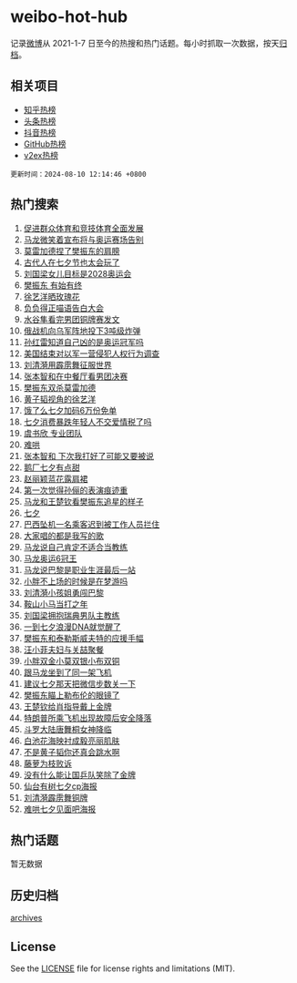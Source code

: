 # weibo-hot-hub

记录[微博](https://www.weibo.com)从 2021-1-7 日至今的热搜和热门话题。每小时抓取一次数据，按天[归档](archives)。

## 相关项目

- [知乎热榜](https://github.com/lonnyzhang423/zhihu-hot-hub)
- [头条热榜](https://github.com/lonnyzhang423/toutiao-hot-hub)
- [抖音热榜](https://github.com/lonnyzhang423/douyin-hot-hub)
- [GitHub热榜](https://github.com/lonnyzhang423/github-hot-hub)
- [v2ex热榜](https://github.com/lonnyzhang423/v2ex-hot-hub)


`更新时间：2024-08-10 12:14:46 +0800`

## 热门搜索

1. [促进群众体育和竞技体育全面发展](https://m.weibo.cn/search?containerid=100103type%3D1%26t%3D10%26q%3D%23%E4%BF%83%E8%BF%9B%E7%BE%A4%E4%BC%97%E4%BD%93%E8%82%B2%E5%92%8C%E7%AB%9E%E6%8A%80%E4%BD%93%E8%82%B2%E5%85%A8%E9%9D%A2%E5%8F%91%E5%B1%95%23&stream_entry_id=51&isnewpage=1&extparam=seat%3D1%26stream_entry_id%3D51%26c_type%3D51%26dgr%3D0%26cate%3D10103%26q%3D%2523%25E4%25BF%2583%25E8%25BF%259B%25E7%25BE%25A4%25E4%25BC%2597%25E4%25BD%2593%25E8%2582%25B2%25E5%2592%258C%25E7%25AB%259E%25E6%258A%2580%25E4%25BD%2593%25E8%2582%25B2%25E5%2585%25A8%25E9%259D%25A2%25E5%258F%2591%25E5%25B1%2595%2523%26pos%3D0%26filter_type%3Drealtimehot%26display_time%3D1723263285%26pre_seqid%3D1723263285540022975153)
1. [马龙微笑着宣布将与奥运赛场告别](https://m.weibo.cn/search?containerid=100103type%3D1%26t%3D10%26q%3D%23%E9%A9%AC%E9%BE%99%E5%BE%AE%E7%AC%91%E7%9D%80%E5%AE%A3%E5%B8%83%E5%B0%86%E4%B8%8E%E5%A5%A5%E8%BF%90%E8%B5%9B%E5%9C%BA%E5%91%8A%E5%88%AB%23&stream_entry_id=31&isnewpage=1&extparam=seat%3D1%26stream_entry_id%3D31%26q%3D%2523%25E9%25A9%25AC%25E9%25BE%2599%25E5%25BE%25AE%25E7%25AC%2591%25E7%259D%2580%25E5%25AE%25A3%25E5%25B8%2583%25E5%25B0%2586%25E4%25B8%258E%25E5%25A5%25A5%25E8%25BF%2590%25E8%25B5%259B%25E5%259C%25BA%25E5%2591%258A%25E5%2588%25AB%2523%26dgr%3D0%26pos%3D0%26filter_type%3Drealtimehot%26band_rank%3D1%26c_type%3D31%26lcate%3D5001%26cate%3D5001%26realpos%3D1%26flag%3D4%26display_time%3D1723263285%26pre_seqid%3D1723263285540022975153)
1. [莫雷加德捏了樊振东的肩膀](https://m.weibo.cn/search?containerid=100103type%3D1%26t%3D10%26q%3D%23%E8%8E%AB%E9%9B%B7%E5%8A%A0%E5%BE%B7%E6%8D%8F%E4%BA%86%E6%A8%8A%E6%8C%AF%E4%B8%9C%E7%9A%84%E8%82%A9%E8%86%80%23&stream_entry_id=31&isnewpage=1&extparam=seat%3D1%26stream_entry_id%3D31%26q%3D%2523%25E8%258E%25AB%25E9%259B%25B7%25E5%258A%25A0%25E5%25BE%25B7%25E6%258D%258F%25E4%25BA%2586%25E6%25A8%258A%25E6%258C%25AF%25E4%25B8%259C%25E7%259A%2584%25E8%2582%25A9%25E8%2586%2580%2523%26dgr%3D0%26pos%3D1%26filter_type%3Drealtimehot%26band_rank%3D2%26c_type%3D31%26lcate%3D5001%26cate%3D5001%26realpos%3D2%26flag%3D1%26display_time%3D1723263285%26pre_seqid%3D1723263285540022975153)
1. [古代人在七夕节也太会玩了](https://m.weibo.cn/search?containerid=100103type%3D1%26t%3D10%26q%3D%23%E5%8F%A4%E4%BB%A3%E4%BA%BA%E5%9C%A8%E4%B8%83%E5%A4%95%E8%8A%82%E4%B9%9F%E5%A4%AA%E4%BC%9A%E7%8E%A9%E4%BA%86%23&stream_entry_id=31&isnewpage=1&extparam=seat%3D1%26stream_entry_id%3D31%26q%3D%2523%25E5%258F%25A4%25E4%25BB%25A3%25E4%25BA%25BA%25E5%259C%25A8%25E4%25B8%2583%25E5%25A4%2595%25E8%258A%2582%25E4%25B9%259F%25E5%25A4%25AA%25E4%25BC%259A%25E7%258E%25A9%25E4%25BA%2586%2523%26dgr%3D0%26pos%3D2%26filter_type%3Drealtimehot%26band_rank%3D3%26c_type%3D31%26lcate%3D5001%26cate%3D5001%26realpos%3D3%26flag%3D1%26display_time%3D1723263285%26pre_seqid%3D1723263285540022975153)
1. [刘国梁女儿目标是2028奥运会](https://m.weibo.cn/search?containerid=100103type%3D1%26t%3D10%26q%3D%23%E5%88%98%E5%9B%BD%E6%A2%81%E5%A5%B3%E5%84%BF%E7%9B%AE%E6%A0%87%E6%98%AF2028%E5%A5%A5%E8%BF%90%E4%BC%9A%23&stream_entry_id=31&isnewpage=1&extparam=seat%3D1%26stream_entry_id%3D31%26q%3D%2523%25E5%2588%2598%25E5%259B%25BD%25E6%25A2%2581%25E5%25A5%25B3%25E5%2584%25BF%25E7%259B%25AE%25E6%25A0%2587%25E6%2598%25AF2028%25E5%25A5%25A5%25E8%25BF%2590%25E4%25BC%259A%2523%26dgr%3D0%26pos%3D3%26filter_type%3Drealtimehot%26band_rank%3D4%26c_type%3D31%26lcate%3D5001%26cate%3D5001%26realpos%3D4%26flag%3D1%26display_time%3D1723263285%26pre_seqid%3D1723263285540022975153)
1. [樊振东 有始有终](https://m.weibo.cn/search?containerid=100103type%3D1%26t%3D10%26q%3D%E6%A8%8A%E6%8C%AF%E4%B8%9C+%E6%9C%89%E5%A7%8B%E6%9C%89%E7%BB%88&stream_entry_id=31&isnewpage=1&extparam=seat%3D1%26stream_entry_id%3D31%26q%3D%25E6%25A8%258A%25E6%258C%25AF%25E4%25B8%259C%2520%25E6%259C%2589%25E5%25A7%258B%25E6%259C%2589%25E7%25BB%2588%26dgr%3D0%26pos%3D4%26filter_type%3Drealtimehot%26band_rank%3D5%26c_type%3D31%26lcate%3D5001%26cate%3D5001%26realpos%3D5%26flag%3D16%26display_time%3D1723263285%26pre_seqid%3D1723263285540022975153)
1. [徐艺洋晒玫瑰花](https://m.weibo.cn/search?containerid=100103type%3D1%26t%3D10%26q%3D%23%E5%BE%90%E8%89%BA%E6%B4%8B%E6%99%92%E7%8E%AB%E7%91%B0%E8%8A%B1%23&stream_entry_id=31&isnewpage=1&extparam=seat%3D1%26stream_entry_id%3D31%26q%3D%2523%25E5%25BE%2590%25E8%2589%25BA%25E6%25B4%258B%25E6%2599%2592%25E7%258E%25AB%25E7%2591%25B0%25E8%258A%25B1%2523%26dgr%3D0%26pos%3D5%26filter_type%3Drealtimehot%26band_rank%3D6%26c_type%3D31%26lcate%3D5001%26cate%3D5001%26realpos%3D6%26flag%3D2%26display_time%3D1723263285%26pre_seqid%3D1723263285540022975153)
1. [负负得正喵语告白大会](https://m.weibo.cn/search?containerid=100103type%3D1%26t%3D10%26q%3D%23%E8%B4%9F%E8%B4%9F%E5%BE%97%E6%AD%A3%E5%96%B5%E8%AF%AD%E5%91%8A%E7%99%BD%E5%A4%A7%E4%BC%9A%23&stream_entry_id=31&isnewpage=1&extparam=seat%3D1%26stream_entry_id%3D31%26q%3D%2523%25E8%25B4%259F%25E8%25B4%259F%25E5%25BE%2597%25E6%25AD%25A3%25E5%2596%25B5%25E8%25AF%25AD%25E5%2591%258A%25E7%2599%25BD%25E5%25A4%25A7%25E4%25BC%259A%2523%26is_ad_pos%3D1%26adid%3D249852%26pos%3D6%26filter_type%3Drealtimehot%26c_type%3D31%26lcate%3D5001%26band_rank%3D7%26cate%3D5001%26dgr%3D0%26display_time%3D1723263285%26pre_seqid%3D1723263285540022975153)
1. [水谷隼看完男团铜牌赛发文](https://m.weibo.cn/search?containerid=100103type%3D1%26t%3D10%26q%3D%23%E6%B0%B4%E8%B0%B7%E9%9A%BC%E7%9C%8B%E5%AE%8C%E7%94%B7%E5%9B%A2%E9%93%9C%E7%89%8C%E8%B5%9B%E5%8F%91%E6%96%87%23&stream_entry_id=31&isnewpage=1&extparam=seat%3D1%26stream_entry_id%3D31%26q%3D%2523%25E6%25B0%25B4%25E8%25B0%25B7%25E9%259A%25BC%25E7%259C%258B%25E5%25AE%258C%25E7%2594%25B7%25E5%259B%25A2%25E9%2593%259C%25E7%2589%258C%25E8%25B5%259B%25E5%258F%2591%25E6%2596%2587%2523%26dgr%3D0%26pos%3D7%26filter_type%3Drealtimehot%26band_rank%3D7%26c_type%3D31%26lcate%3D5001%26cate%3D5001%26realpos%3D7%26flag%3D2%26display_time%3D1723263285%26pre_seqid%3D1723263285540022975153)
1. [俄战机向乌军阵地投下3吨级炸弹](https://m.weibo.cn/search?containerid=100103type%3D1%26t%3D10%26q%3D%23%E4%BF%84%E6%88%98%E6%9C%BA%E5%90%91%E4%B9%8C%E5%86%9B%E9%98%B5%E5%9C%B0%E6%8A%95%E4%B8%8B3%E5%90%A8%E7%BA%A7%E7%82%B8%E5%BC%B9%23&stream_entry_id=31&isnewpage=1&extparam=seat%3D1%26stream_entry_id%3D31%26q%3D%2523%25E4%25BF%2584%25E6%2588%2598%25E6%259C%25BA%25E5%2590%2591%25E4%25B9%258C%25E5%2586%259B%25E9%2598%25B5%25E5%259C%25B0%25E6%258A%2595%25E4%25B8%258B3%25E5%2590%25A8%25E7%25BA%25A7%25E7%2582%25B8%25E5%25BC%25B9%2523%26dgr%3D0%26pos%3D8%26filter_type%3Drealtimehot%26band_rank%3D8%26c_type%3D31%26lcate%3D5001%26cate%3D5001%26realpos%3D8%26flag%3D1%26display_time%3D1723263285%26pre_seqid%3D1723263285540022975153)
1. [孙红雷知道自己凶的是奥运冠军吗](https://m.weibo.cn/search?containerid=100103type%3D1%26t%3D10%26q%3D%E5%AD%99%E7%BA%A2%E9%9B%B7%E7%9F%A5%E9%81%93%E8%87%AA%E5%B7%B1%E5%87%B6%E7%9A%84%E6%98%AF%E5%A5%A5%E8%BF%90%E5%86%A0%E5%86%9B%E5%90%97&stream_entry_id=31&isnewpage=1&extparam=seat%3D1%26stream_entry_id%3D31%26q%3D%25E5%25AD%2599%25E7%25BA%25A2%25E9%259B%25B7%25E7%259F%25A5%25E9%2581%2593%25E8%2587%25AA%25E5%25B7%25B1%25E5%2587%25B6%25E7%259A%2584%25E6%2598%25AF%25E5%25A5%25A5%25E8%25BF%2590%25E5%2586%25A0%25E5%2586%259B%25E5%2590%2597%26dgr%3D0%26pos%3D9%26filter_type%3Drealtimehot%26band_rank%3D9%26c_type%3D31%26lcate%3D5001%26cate%3D5001%26realpos%3D9%26flag%3D2%26display_time%3D1723263285%26pre_seqid%3D1723263285540022975153)
1. [美国结束对以军一营侵犯人权行为调查](https://m.weibo.cn/search?containerid=100103type%3D1%26t%3D10%26q%3D%23%E7%BE%8E%E5%9B%BD%E7%BB%93%E6%9D%9F%E5%AF%B9%E4%BB%A5%E5%86%9B%E4%B8%80%E8%90%A5%E4%BE%B5%E7%8A%AF%E4%BA%BA%E6%9D%83%E8%A1%8C%E4%B8%BA%E8%B0%83%E6%9F%A5%23&stream_entry_id=31&isnewpage=1&extparam=seat%3D1%26stream_entry_id%3D31%26q%3D%2523%25E7%25BE%258E%25E5%259B%25BD%25E7%25BB%2593%25E6%259D%259F%25E5%25AF%25B9%25E4%25BB%25A5%25E5%2586%259B%25E4%25B8%2580%25E8%2590%25A5%25E4%25BE%25B5%25E7%258A%25AF%25E4%25BA%25BA%25E6%259D%2583%25E8%25A1%258C%25E4%25B8%25BA%25E8%25B0%2583%25E6%259F%25A5%2523%26dgr%3D0%26pos%3D10%26filter_type%3Drealtimehot%26band_rank%3D10%26c_type%3D31%26lcate%3D5001%26cate%3D5001%26realpos%3D10%26flag%3D1%26display_time%3D1723263285%26pre_seqid%3D1723263285540022975153)
1. [刘清漪用霹雳舞征服世界](https://m.weibo.cn/search?containerid=100103type%3D1%26t%3D10%26q%3D%23%E5%88%98%E6%B8%85%E6%BC%AA%E7%94%A8%E9%9C%B9%E9%9B%B3%E8%88%9E%E5%BE%81%E6%9C%8D%E4%B8%96%E7%95%8C%23&stream_entry_id=31&isnewpage=1&extparam=seat%3D1%26stream_entry_id%3D31%26q%3D%2523%25E5%2588%2598%25E6%25B8%2585%25E6%25BC%25AA%25E7%2594%25A8%25E9%259C%25B9%25E9%259B%25B3%25E8%2588%259E%25E5%25BE%2581%25E6%259C%258D%25E4%25B8%2596%25E7%2595%258C%2523%26dgr%3D0%26adid%3D250020%26pos%3D11%26filter_type%3Drealtimehot%26band_rank%3D11%26c_type%3D31%26lcate%3D5001%26cate%3D5001%26realpos%3D11%26flag%3D0%26display_time%3D1723263285%26pre_seqid%3D1723263285540022975153)
1. [张本智和在中餐厅看男团决赛](https://m.weibo.cn/search?containerid=100103type%3D1%26t%3D10%26q%3D%23%E5%BC%A0%E6%9C%AC%E6%99%BA%E5%92%8C%E5%9C%A8%E4%B8%AD%E9%A4%90%E5%8E%85%E7%9C%8B%E7%94%B7%E5%9B%A2%E5%86%B3%E8%B5%9B%23&stream_entry_id=31&isnewpage=1&extparam=seat%3D1%26stream_entry_id%3D31%26q%3D%2523%25E5%25BC%25A0%25E6%259C%25AC%25E6%2599%25BA%25E5%2592%258C%25E5%259C%25A8%25E4%25B8%25AD%25E9%25A4%2590%25E5%258E%2585%25E7%259C%258B%25E7%2594%25B7%25E5%259B%25A2%25E5%2586%25B3%25E8%25B5%259B%2523%26dgr%3D0%26pos%3D12%26filter_type%3Drealtimehot%26band_rank%3D12%26c_type%3D31%26lcate%3D5001%26cate%3D5001%26realpos%3D12%26flag%3D2%26display_time%3D1723263285%26pre_seqid%3D1723263285540022975153)
1. [樊振东双杀莫雷加德](https://m.weibo.cn/search?containerid=100103type%3D1%26t%3D10%26q%3D%23%E6%A8%8A%E6%8C%AF%E4%B8%9C%E5%8F%8C%E6%9D%80%E8%8E%AB%E9%9B%B7%E5%8A%A0%E5%BE%B7%23&stream_entry_id=31&isnewpage=1&extparam=seat%3D1%26stream_entry_id%3D31%26q%3D%2523%25E6%25A8%258A%25E6%258C%25AF%25E4%25B8%259C%25E5%258F%258C%25E6%259D%2580%25E8%258E%25AB%25E9%259B%25B7%25E5%258A%25A0%25E5%25BE%25B7%2523%26dgr%3D0%26pos%3D13%26filter_type%3Drealtimehot%26band_rank%3D13%26c_type%3D31%26lcate%3D5001%26cate%3D5001%26realpos%3D13%26flag%3D0%26display_time%3D1723263285%26pre_seqid%3D1723263285540022975153)
1. [黄子韬视角的徐艺洋](https://m.weibo.cn/search?containerid=100103type%3D1%26t%3D10%26q%3D%23%E9%BB%84%E5%AD%90%E9%9F%AC%E8%A7%86%E8%A7%92%E7%9A%84%E5%BE%90%E8%89%BA%E6%B4%8B%23&stream_entry_id=31&isnewpage=1&extparam=seat%3D1%26stream_entry_id%3D31%26q%3D%2523%25E9%25BB%2584%25E5%25AD%2590%25E9%259F%25AC%25E8%25A7%2586%25E8%25A7%2592%25E7%259A%2584%25E5%25BE%2590%25E8%2589%25BA%25E6%25B4%258B%2523%26dgr%3D0%26pos%3D14%26filter_type%3Drealtimehot%26band_rank%3D14%26c_type%3D31%26lcate%3D5001%26cate%3D5001%26realpos%3D14%26flag%3D1%26display_time%3D1723263285%26pre_seqid%3D1723263285540022975153)
1. [饿了么七夕加码6万份免单](https://m.weibo.cn/search?containerid=100103type%3D1%26t%3D10%26q%3D%23%E9%A5%BF%E4%BA%86%E4%B9%88%E4%B8%83%E5%A4%95%E5%8A%A0%E7%A0%816%E4%B8%87%E4%BB%BD%E5%85%8D%E5%8D%95%23&stream_entry_id=31&isnewpage=1&extparam=seat%3D1%26stream_entry_id%3D31%26q%3D%2523%25E9%25A5%25BF%25E4%25BA%2586%25E4%25B9%2588%25E4%25B8%2583%25E5%25A4%2595%25E5%258A%25A0%25E7%25A0%25816%25E4%25B8%2587%25E4%25BB%25BD%25E5%2585%258D%25E5%258D%2595%2523%26dgr%3D0%26adid%3D250023%26pos%3D15%26filter_type%3Drealtimehot%26band_rank%3D15%26c_type%3D31%26lcate%3D5001%26cate%3D5001%26realpos%3D15%26flag%3D0%26display_time%3D1723263285%26pre_seqid%3D1723263285540022975153)
1. [七夕消费暴跌年轻人不交爱情税了吗](https://m.weibo.cn/search?containerid=100103type%3D1%26t%3D10%26q%3D%23%E4%B8%83%E5%A4%95%E6%B6%88%E8%B4%B9%E6%9A%B4%E8%B7%8C%E5%B9%B4%E8%BD%BB%E4%BA%BA%E4%B8%8D%E4%BA%A4%E7%88%B1%E6%83%85%E7%A8%8E%E4%BA%86%E5%90%97%23&stream_entry_id=31&isnewpage=1&extparam=seat%3D1%26stream_entry_id%3D31%26q%3D%2523%25E4%25B8%2583%25E5%25A4%2595%25E6%25B6%2588%25E8%25B4%25B9%25E6%259A%25B4%25E8%25B7%258C%25E5%25B9%25B4%25E8%25BD%25BB%25E4%25BA%25BA%25E4%25B8%258D%25E4%25BA%25A4%25E7%2588%25B1%25E6%2583%2585%25E7%25A8%258E%25E4%25BA%2586%25E5%2590%2597%2523%26dgr%3D0%26pos%3D16%26filter_type%3Drealtimehot%26band_rank%3D16%26c_type%3D31%26lcate%3D5001%26cate%3D5001%26realpos%3D16%26flag%3D1%26display_time%3D1723263285%26pre_seqid%3D1723263285540022975153)
1. [虞书欣 专业团队](https://m.weibo.cn/search?containerid=100103type%3D1%26t%3D10%26q%3D%E8%99%9E%E4%B9%A6%E6%AC%A3+%E4%B8%93%E4%B8%9A%E5%9B%A2%E9%98%9F&stream_entry_id=31&isnewpage=1&extparam=seat%3D1%26stream_entry_id%3D31%26q%3D%25E8%2599%259E%25E4%25B9%25A6%25E6%25AC%25A3%2520%25E4%25B8%2593%25E4%25B8%259A%25E5%259B%25A2%25E9%2598%259F%26dgr%3D0%26pos%3D17%26filter_type%3Drealtimehot%26band_rank%3D17%26c_type%3D31%26lcate%3D5001%26cate%3D5001%26realpos%3D17%26flag%3D1%26display_time%3D1723263285%26pre_seqid%3D1723263285540022975153)
1. [难哄](https://m.weibo.cn/search?containerid=100103type%3D1%26t%3D10%26q%3D%E9%9A%BE%E5%93%84&stream_entry_id=31&isnewpage=1&extparam=seat%3D1%26stream_entry_id%3D31%26q%3D%25E9%259A%25BE%25E5%2593%2584%26dgr%3D0%26pos%3D18%26filter_type%3Drealtimehot%26band_rank%3D18%26c_type%3D31%26lcate%3D5001%26cate%3D5001%26realpos%3D18%26flag%3D1%26display_time%3D1723263285%26pre_seqid%3D1723263285540022975153)
1. [张本智和 下次我打好了可能又要被说](https://m.weibo.cn/search?containerid=100103type%3D1%26t%3D10%26q%3D%E5%BC%A0%E6%9C%AC%E6%99%BA%E5%92%8C+%E4%B8%8B%E6%AC%A1%E6%88%91%E6%89%93%E5%A5%BD%E4%BA%86%E5%8F%AF%E8%83%BD%E5%8F%88%E8%A6%81%E8%A2%AB%E8%AF%B4&stream_entry_id=31&isnewpage=1&extparam=seat%3D1%26stream_entry_id%3D31%26q%3D%25E5%25BC%25A0%25E6%259C%25AC%25E6%2599%25BA%25E5%2592%258C%2520%25E4%25B8%258B%25E6%25AC%25A1%25E6%2588%2591%25E6%2589%2593%25E5%25A5%25BD%25E4%25BA%2586%25E5%258F%25AF%25E8%2583%25BD%25E5%258F%2588%25E8%25A6%2581%25E8%25A2%25AB%25E8%25AF%25B4%26dgr%3D0%26pos%3D19%26filter_type%3Drealtimehot%26band_rank%3D19%26c_type%3D31%26lcate%3D5001%26cate%3D5001%26realpos%3D19%26flag%3D0%26display_time%3D1723263285%26pre_seqid%3D1723263285540022975153)
1. [鹅厂七夕有点甜](https://m.weibo.cn/search?containerid=100103type%3D1%26t%3D10%26q%3D%23%E9%B9%85%E5%8E%82%E4%B8%83%E5%A4%95%E6%9C%89%E7%82%B9%E7%94%9C%23&stream_entry_id=31&isnewpage=1&extparam=seat%3D1%26stream_entry_id%3D31%26q%3D%2523%25E9%25B9%2585%25E5%258E%2582%25E4%25B8%2583%25E5%25A4%2595%25E6%259C%2589%25E7%2582%25B9%25E7%2594%259C%2523%26dgr%3D0%26pos%3D20%26filter_type%3Drealtimehot%26band_rank%3D20%26c_type%3D31%26lcate%3D5001%26cate%3D5001%26realpos%3D20%26flag%3D1%26display_time%3D1723263285%26pre_seqid%3D1723263285540022975153)
1. [赵丽颖蓝花露肩裙](https://m.weibo.cn/search?containerid=100103type%3D1%26t%3D10%26q%3D%23%E8%B5%B5%E4%B8%BD%E9%A2%96%E8%93%9D%E8%8A%B1%E9%9C%B2%E8%82%A9%E8%A3%99%23&stream_entry_id=31&isnewpage=1&extparam=seat%3D1%26stream_entry_id%3D31%26q%3D%2523%25E8%25B5%25B5%25E4%25B8%25BD%25E9%25A2%2596%25E8%2593%259D%25E8%258A%25B1%25E9%259C%25B2%25E8%2582%25A9%25E8%25A3%2599%2523%26dgr%3D0%26pos%3D21%26filter_type%3Drealtimehot%26band_rank%3D21%26c_type%3D31%26lcate%3D5001%26cate%3D5001%26realpos%3D21%26flag%3D1%26display_time%3D1723263285%26pre_seqid%3D1723263285540022975153)
1. [第一次觉得孙俪的表演痕迹重](https://m.weibo.cn/search?containerid=100103type%3D1%26t%3D10%26q%3D%E7%AC%AC%E4%B8%80%E6%AC%A1%E8%A7%89%E5%BE%97%E5%AD%99%E4%BF%AA%E7%9A%84%E8%A1%A8%E6%BC%94%E7%97%95%E8%BF%B9%E9%87%8D&stream_entry_id=31&isnewpage=1&extparam=seat%3D1%26stream_entry_id%3D31%26q%3D%25E7%25AC%25AC%25E4%25B8%2580%25E6%25AC%25A1%25E8%25A7%2589%25E5%25BE%2597%25E5%25AD%2599%25E4%25BF%25AA%25E7%259A%2584%25E8%25A1%25A8%25E6%25BC%2594%25E7%2597%2595%25E8%25BF%25B9%25E9%2587%258D%26dgr%3D0%26pos%3D22%26filter_type%3Drealtimehot%26band_rank%3D22%26c_type%3D31%26lcate%3D5001%26cate%3D5001%26realpos%3D22%26flag%3D0%26display_time%3D1723263285%26pre_seqid%3D1723263285540022975153)
1. [马龙和王楚钦看樊振东追星的样子](https://m.weibo.cn/search?containerid=100103type%3D1%26t%3D10%26q%3D%23%E9%A9%AC%E9%BE%99%E5%92%8C%E7%8E%8B%E6%A5%9A%E9%92%A6%E7%9C%8B%E6%A8%8A%E6%8C%AF%E4%B8%9C%E8%BF%BD%E6%98%9F%E7%9A%84%E6%A0%B7%E5%AD%90%23&stream_entry_id=31&isnewpage=1&extparam=seat%3D1%26stream_entry_id%3D31%26q%3D%2523%25E9%25A9%25AC%25E9%25BE%2599%25E5%2592%258C%25E7%258E%258B%25E6%25A5%259A%25E9%2592%25A6%25E7%259C%258B%25E6%25A8%258A%25E6%258C%25AF%25E4%25B8%259C%25E8%25BF%25BD%25E6%2598%259F%25E7%259A%2584%25E6%25A0%25B7%25E5%25AD%2590%2523%26dgr%3D0%26pos%3D23%26filter_type%3Drealtimehot%26band_rank%3D23%26c_type%3D31%26lcate%3D5001%26cate%3D5001%26realpos%3D23%26flag%3D0%26display_time%3D1723263285%26pre_seqid%3D1723263285540022975153)
1. [七夕](https://m.weibo.cn/search?containerid=100103type%3D1%26t%3D10%26q%3D%23%E4%B8%83%E5%A4%95%23&stream_entry_id=31&isnewpage=1&extparam=seat%3D1%26stream_entry_id%3D31%26q%3D%2523%25E4%25B8%2583%25E5%25A4%2595%2523%26dgr%3D0%26pos%3D24%26filter_type%3Drealtimehot%26band_rank%3D24%26c_type%3D31%26lcate%3D5001%26cate%3D5001%26realpos%3D24%26flag%3D0%26display_time%3D1723263285%26pre_seqid%3D1723263285540022975153)
1. [巴西坠机一名乘客迟到被工作人员拦住](https://m.weibo.cn/search?containerid=100103type%3D1%26t%3D10%26q%3D%23%E5%B7%B4%E8%A5%BF%E5%9D%A0%E6%9C%BA%E4%B8%80%E5%90%8D%E4%B9%98%E5%AE%A2%E8%BF%9F%E5%88%B0%E8%A2%AB%E5%B7%A5%E4%BD%9C%E4%BA%BA%E5%91%98%E6%8B%A6%E4%BD%8F%23&stream_entry_id=31&isnewpage=1&extparam=seat%3D1%26stream_entry_id%3D31%26q%3D%2523%25E5%25B7%25B4%25E8%25A5%25BF%25E5%259D%25A0%25E6%259C%25BA%25E4%25B8%2580%25E5%2590%258D%25E4%25B9%2598%25E5%25AE%25A2%25E8%25BF%259F%25E5%2588%25B0%25E8%25A2%25AB%25E5%25B7%25A5%25E4%25BD%259C%25E4%25BA%25BA%25E5%2591%2598%25E6%258B%25A6%25E4%25BD%258F%2523%26dgr%3D0%26pos%3D25%26filter_type%3Drealtimehot%26band_rank%3D25%26c_type%3D31%26lcate%3D5001%26cate%3D5001%26realpos%3D25%26flag%3D1%26display_time%3D1723263285%26pre_seqid%3D1723263285540022975153)
1. [大家唱的都是我写的歌](https://m.weibo.cn/search?containerid=100103type%3D1%26t%3D10%26q%3D%E5%A4%A7%E5%AE%B6%E5%94%B1%E7%9A%84%E9%83%BD%E6%98%AF%E6%88%91%E5%86%99%E7%9A%84%E6%AD%8C&stream_entry_id=31&isnewpage=1&extparam=seat%3D1%26stream_entry_id%3D31%26q%3D%25E5%25A4%25A7%25E5%25AE%25B6%25E5%2594%25B1%25E7%259A%2584%25E9%2583%25BD%25E6%2598%25AF%25E6%2588%2591%25E5%2586%2599%25E7%259A%2584%25E6%25AD%258C%26dgr%3D0%26pos%3D26%26filter_type%3Drealtimehot%26band_rank%3D26%26c_type%3D31%26lcate%3D5001%26cate%3D5001%26realpos%3D26%26flag%3D1%26display_time%3D1723263285%26pre_seqid%3D1723263285540022975153)
1. [马龙说自己肯定不适合当教练](https://m.weibo.cn/search?containerid=100103type%3D1%26t%3D10%26q%3D%23%E9%A9%AC%E9%BE%99%E8%AF%B4%E8%87%AA%E5%B7%B1%E8%82%AF%E5%AE%9A%E4%B8%8D%E9%80%82%E5%90%88%E5%BD%93%E6%95%99%E7%BB%83%23&stream_entry_id=31&isnewpage=1&extparam=seat%3D1%26stream_entry_id%3D31%26q%3D%2523%25E9%25A9%25AC%25E9%25BE%2599%25E8%25AF%25B4%25E8%2587%25AA%25E5%25B7%25B1%25E8%2582%25AF%25E5%25AE%259A%25E4%25B8%258D%25E9%2580%2582%25E5%2590%2588%25E5%25BD%2593%25E6%2595%2599%25E7%25BB%2583%2523%26dgr%3D0%26pos%3D27%26filter_type%3Drealtimehot%26band_rank%3D27%26c_type%3D31%26lcate%3D5001%26cate%3D5001%26realpos%3D27%26flag%3D0%26display_time%3D1723263285%26pre_seqid%3D1723263285540022975153)
1. [马龙奥运6冠王](https://m.weibo.cn/search?containerid=100103type%3D1%26t%3D10%26q%3D%23%E9%A9%AC%E9%BE%99%E5%A5%A5%E8%BF%906%E5%86%A0%E7%8E%8B%23&stream_entry_id=31&isnewpage=1&extparam=seat%3D1%26stream_entry_id%3D31%26q%3D%2523%25E9%25A9%25AC%25E9%25BE%2599%25E5%25A5%25A5%25E8%25BF%25906%25E5%2586%25A0%25E7%258E%258B%2523%26dgr%3D0%26pos%3D28%26filter_type%3Drealtimehot%26band_rank%3D28%26c_type%3D31%26lcate%3D5001%26cate%3D5001%26realpos%3D28%26flag%3D0%26display_time%3D1723263285%26pre_seqid%3D1723263285540022975153)
1. [马龙说巴黎是职业生涯最后一站](https://m.weibo.cn/search?containerid=100103type%3D1%26t%3D10%26q%3D%23%E9%A9%AC%E9%BE%99%E8%AF%B4%E5%B7%B4%E9%BB%8E%E6%98%AF%E8%81%8C%E4%B8%9A%E7%94%9F%E6%B6%AF%E6%9C%80%E5%90%8E%E4%B8%80%E7%AB%99%23&stream_entry_id=31&isnewpage=1&extparam=seat%3D1%26stream_entry_id%3D31%26q%3D%2523%25E9%25A9%25AC%25E9%25BE%2599%25E8%25AF%25B4%25E5%25B7%25B4%25E9%25BB%258E%25E6%2598%25AF%25E8%2581%258C%25E4%25B8%259A%25E7%2594%259F%25E6%25B6%25AF%25E6%259C%2580%25E5%2590%258E%25E4%25B8%2580%25E7%25AB%2599%2523%26dgr%3D0%26pos%3D29%26filter_type%3Drealtimehot%26band_rank%3D29%26c_type%3D31%26lcate%3D5001%26cate%3D5001%26realpos%3D29%26flag%3D0%26display_time%3D1723263285%26pre_seqid%3D1723263285540022975153)
1. [小胖不上场的时候是在梦游吗](https://m.weibo.cn/search?containerid=100103type%3D1%26t%3D10%26q%3D%E5%B0%8F%E8%83%96%E4%B8%8D%E4%B8%8A%E5%9C%BA%E7%9A%84%E6%97%B6%E5%80%99%E6%98%AF%E5%9C%A8%E6%A2%A6%E6%B8%B8%E5%90%97&stream_entry_id=31&isnewpage=1&extparam=seat%3D1%26stream_entry_id%3D31%26q%3D%25E5%25B0%258F%25E8%2583%2596%25E4%25B8%258D%25E4%25B8%258A%25E5%259C%25BA%25E7%259A%2584%25E6%2597%25B6%25E5%2580%2599%25E6%2598%25AF%25E5%259C%25A8%25E6%25A2%25A6%25E6%25B8%25B8%25E5%2590%2597%26dgr%3D0%26pos%3D30%26filter_type%3Drealtimehot%26band_rank%3D30%26c_type%3D31%26lcate%3D5001%26cate%3D5001%26realpos%3D30%26flag%3D0%26display_time%3D1723263285%26pre_seqid%3D1723263285540022975153)
1. [刘清漪小孩姐勇闯巴黎](https://m.weibo.cn/search?containerid=100103type%3D1%26t%3D10%26q%3D%23%E5%88%98%E6%B8%85%E6%BC%AA%E5%B0%8F%E5%AD%A9%E5%A7%90%E5%8B%87%E9%97%AF%E5%B7%B4%E9%BB%8E%23&stream_entry_id=31&isnewpage=1&extparam=seat%3D1%26stream_entry_id%3D31%26q%3D%2523%25E5%2588%2598%25E6%25B8%2585%25E6%25BC%25AA%25E5%25B0%258F%25E5%25AD%25A9%25E5%25A7%2590%25E5%258B%2587%25E9%2597%25AF%25E5%25B7%25B4%25E9%25BB%258E%2523%26dgr%3D0%26adid%3D250021%26pos%3D31%26filter_type%3Drealtimehot%26band_rank%3D31%26c_type%3D31%26lcate%3D5001%26cate%3D5001%26realpos%3D31%26flag%3D0%26display_time%3D1723263285%26pre_seqid%3D1723263285540022975153)
1. [鞍山小马当打之年](https://m.weibo.cn/search?containerid=100103type%3D1%26t%3D10%26q%3D%23%E9%9E%8D%E5%B1%B1%E5%B0%8F%E9%A9%AC%E5%BD%93%E6%89%93%E4%B9%8B%E5%B9%B4%23&stream_entry_id=31&isnewpage=1&extparam=seat%3D1%26stream_entry_id%3D31%26q%3D%2523%25E9%259E%258D%25E5%25B1%25B1%25E5%25B0%258F%25E9%25A9%25AC%25E5%25BD%2593%25E6%2589%2593%25E4%25B9%258B%25E5%25B9%25B4%2523%26dgr%3D0%26pos%3D32%26filter_type%3Drealtimehot%26band_rank%3D32%26c_type%3D31%26lcate%3D5001%26cate%3D5001%26realpos%3D32%26flag%3D0%26display_time%3D1723263285%26pre_seqid%3D1723263285540022975153)
1. [刘国梁拥抱瑞典男队主教练](https://m.weibo.cn/search?containerid=100103type%3D1%26t%3D10%26q%3D%23%E5%88%98%E5%9B%BD%E6%A2%81%E6%8B%A5%E6%8A%B1%E7%91%9E%E5%85%B8%E7%94%B7%E9%98%9F%E4%B8%BB%E6%95%99%E7%BB%83%23&stream_entry_id=31&isnewpage=1&extparam=seat%3D1%26stream_entry_id%3D31%26q%3D%2523%25E5%2588%2598%25E5%259B%25BD%25E6%25A2%2581%25E6%258B%25A5%25E6%258A%25B1%25E7%2591%259E%25E5%2585%25B8%25E7%2594%25B7%25E9%2598%259F%25E4%25B8%25BB%25E6%2595%2599%25E7%25BB%2583%2523%26dgr%3D0%26pos%3D33%26filter_type%3Drealtimehot%26band_rank%3D33%26c_type%3D31%26lcate%3D5001%26cate%3D5001%26realpos%3D33%26flag%3D1%26display_time%3D1723263285%26pre_seqid%3D1723263285540022975153)
1. [一到七夕浪漫DNA就觉醒了](https://m.weibo.cn/search?containerid=100103type%3D1%26t%3D10%26q%3D%23%E4%B8%80%E5%88%B0%E4%B8%83%E5%A4%95%E6%B5%AA%E6%BC%ABDNA%E5%B0%B1%E8%A7%89%E9%86%92%E4%BA%86%23&stream_entry_id=31&isnewpage=1&extparam=seat%3D1%26stream_entry_id%3D31%26q%3D%2523%25E4%25B8%2580%25E5%2588%25B0%25E4%25B8%2583%25E5%25A4%2595%25E6%25B5%25AA%25E6%25BC%25ABDNA%25E5%25B0%25B1%25E8%25A7%2589%25E9%2586%2592%25E4%25BA%2586%2523%26dgr%3D0%26pos%3D34%26filter_type%3Drealtimehot%26band_rank%3D34%26c_type%3D31%26lcate%3D5001%26cate%3D5001%26realpos%3D34%26flag%3D1%26display_time%3D1723263285%26pre_seqid%3D1723263285540022975153)
1. [樊振东和泰勒斯威夫特的应援手幅](https://m.weibo.cn/search?containerid=100103type%3D1%26t%3D10%26q%3D%23%E6%A8%8A%E6%8C%AF%E4%B8%9C%E5%92%8C%E6%B3%B0%E5%8B%92%E6%96%AF%E5%A8%81%E5%A4%AB%E7%89%B9%E7%9A%84%E5%BA%94%E6%8F%B4%E6%89%8B%E5%B9%85%23&stream_entry_id=31&isnewpage=1&extparam=seat%3D1%26stream_entry_id%3D31%26q%3D%2523%25E6%25A8%258A%25E6%258C%25AF%25E4%25B8%259C%25E5%2592%258C%25E6%25B3%25B0%25E5%258B%2592%25E6%2596%25AF%25E5%25A8%2581%25E5%25A4%25AB%25E7%2589%25B9%25E7%259A%2584%25E5%25BA%2594%25E6%258F%25B4%25E6%2589%258B%25E5%25B9%2585%2523%26dgr%3D0%26pos%3D35%26filter_type%3Drealtimehot%26band_rank%3D35%26c_type%3D31%26lcate%3D5001%26cate%3D5001%26realpos%3D35%26flag%3D1%26display_time%3D1723263285%26pre_seqid%3D1723263285540022975153)
1. [汪小菲夫妇与关喆聚餐](https://m.weibo.cn/search?containerid=100103type%3D1%26t%3D10%26q%3D%23%E6%B1%AA%E5%B0%8F%E8%8F%B2%E5%A4%AB%E5%A6%87%E4%B8%8E%E5%85%B3%E5%96%86%E8%81%9A%E9%A4%90%23&stream_entry_id=31&isnewpage=1&extparam=seat%3D1%26stream_entry_id%3D31%26q%3D%2523%25E6%25B1%25AA%25E5%25B0%258F%25E8%258F%25B2%25E5%25A4%25AB%25E5%25A6%2587%25E4%25B8%258E%25E5%2585%25B3%25E5%2596%2586%25E8%2581%259A%25E9%25A4%2590%2523%26dgr%3D0%26pos%3D36%26filter_type%3Drealtimehot%26band_rank%3D36%26c_type%3D31%26lcate%3D5001%26cate%3D5001%26realpos%3D36%26flag%3D1%26display_time%3D1723263285%26pre_seqid%3D1723263285540022975153)
1. [小胖双金小莫双银小布双铜](https://m.weibo.cn/search?containerid=100103type%3D1%26t%3D10%26q%3D%23%E5%B0%8F%E8%83%96%E5%8F%8C%E9%87%91%E5%B0%8F%E8%8E%AB%E5%8F%8C%E9%93%B6%E5%B0%8F%E5%B8%83%E5%8F%8C%E9%93%9C%23&stream_entry_id=31&isnewpage=1&extparam=seat%3D1%26stream_entry_id%3D31%26q%3D%2523%25E5%25B0%258F%25E8%2583%2596%25E5%258F%258C%25E9%2587%2591%25E5%25B0%258F%25E8%258E%25AB%25E5%258F%258C%25E9%2593%25B6%25E5%25B0%258F%25E5%25B8%2583%25E5%258F%258C%25E9%2593%259C%2523%26dgr%3D0%26pos%3D37%26filter_type%3Drealtimehot%26band_rank%3D37%26c_type%3D31%26lcate%3D5001%26cate%3D5001%26realpos%3D37%26flag%3D1%26display_time%3D1723263285%26pre_seqid%3D1723263285540022975153)
1. [跟马龙坐到了同一架飞机](https://m.weibo.cn/search?containerid=100103type%3D1%26t%3D10%26q%3D%23%E8%B7%9F%E9%A9%AC%E9%BE%99%E5%9D%90%E5%88%B0%E4%BA%86%E5%90%8C%E4%B8%80%E6%9E%B6%E9%A3%9E%E6%9C%BA%23&stream_entry_id=31&isnewpage=1&extparam=seat%3D1%26stream_entry_id%3D31%26q%3D%2523%25E8%25B7%259F%25E9%25A9%25AC%25E9%25BE%2599%25E5%259D%2590%25E5%2588%25B0%25E4%25BA%2586%25E5%2590%258C%25E4%25B8%2580%25E6%259E%25B6%25E9%25A3%259E%25E6%259C%25BA%2523%26dgr%3D0%26pos%3D38%26filter_type%3Drealtimehot%26band_rank%3D38%26c_type%3D31%26lcate%3D5001%26cate%3D5001%26realpos%3D38%26flag%3D0%26display_time%3D1723263285%26pre_seqid%3D1723263285540022975153)
1. [建议七夕那天把微信步数关一下](https://m.weibo.cn/search?containerid=100103type%3D1%26t%3D10%26q%3D%E5%BB%BA%E8%AE%AE%E4%B8%83%E5%A4%95%E9%82%A3%E5%A4%A9%E6%8A%8A%E5%BE%AE%E4%BF%A1%E6%AD%A5%E6%95%B0%E5%85%B3%E4%B8%80%E4%B8%8B&stream_entry_id=31&isnewpage=1&extparam=seat%3D1%26stream_entry_id%3D31%26q%3D%25E5%25BB%25BA%25E8%25AE%25AE%25E4%25B8%2583%25E5%25A4%2595%25E9%2582%25A3%25E5%25A4%25A9%25E6%258A%258A%25E5%25BE%25AE%25E4%25BF%25A1%25E6%25AD%25A5%25E6%2595%25B0%25E5%2585%25B3%25E4%25B8%2580%25E4%25B8%258B%26dgr%3D0%26pos%3D39%26filter_type%3Drealtimehot%26band_rank%3D39%26c_type%3D31%26lcate%3D5001%26cate%3D5001%26realpos%3D39%26flag%3D1%26display_time%3D1723263285%26pre_seqid%3D1723263285540022975153)
1. [樊振东瞄上勒布伦的眼镜了](https://m.weibo.cn/search?containerid=100103type%3D1%26t%3D10%26q%3D%23%E6%A8%8A%E6%8C%AF%E4%B8%9C%E7%9E%84%E4%B8%8A%E5%8B%92%E5%B8%83%E4%BC%A6%E7%9A%84%E7%9C%BC%E9%95%9C%E4%BA%86%23&stream_entry_id=31&isnewpage=1&extparam=seat%3D1%26stream_entry_id%3D31%26q%3D%2523%25E6%25A8%258A%25E6%258C%25AF%25E4%25B8%259C%25E7%259E%2584%25E4%25B8%258A%25E5%258B%2592%25E5%25B8%2583%25E4%25BC%25A6%25E7%259A%2584%25E7%259C%25BC%25E9%2595%259C%25E4%25BA%2586%2523%26dgr%3D0%26pos%3D40%26filter_type%3Drealtimehot%26band_rank%3D40%26c_type%3D31%26lcate%3D5001%26cate%3D5001%26realpos%3D40%26flag%3D1%26display_time%3D1723263285%26pre_seqid%3D1723263285540022975153)
1. [王楚钦给肖指导戴上金牌](https://m.weibo.cn/search?containerid=100103type%3D1%26t%3D10%26q%3D%23%E7%8E%8B%E6%A5%9A%E9%92%A6%E7%BB%99%E8%82%96%E6%8C%87%E5%AF%BC%E6%88%B4%E4%B8%8A%E9%87%91%E7%89%8C%23&stream_entry_id=31&isnewpage=1&extparam=seat%3D1%26stream_entry_id%3D31%26q%3D%2523%25E7%258E%258B%25E6%25A5%259A%25E9%2592%25A6%25E7%25BB%2599%25E8%2582%2596%25E6%258C%2587%25E5%25AF%25BC%25E6%2588%25B4%25E4%25B8%258A%25E9%2587%2591%25E7%2589%258C%2523%26dgr%3D0%26pos%3D41%26filter_type%3Drealtimehot%26band_rank%3D41%26c_type%3D31%26lcate%3D5001%26cate%3D5001%26realpos%3D41%26flag%3D0%26display_time%3D1723263285%26pre_seqid%3D1723263285540022975153)
1. [特朗普所乘飞机出现故障后安全降落](https://m.weibo.cn/search?containerid=100103type%3D1%26t%3D10%26q%3D%23%E7%89%B9%E6%9C%97%E6%99%AE%E6%89%80%E4%B9%98%E9%A3%9E%E6%9C%BA%E5%87%BA%E7%8E%B0%E6%95%85%E9%9A%9C%E5%90%8E%E5%AE%89%E5%85%A8%E9%99%8D%E8%90%BD%23&stream_entry_id=31&isnewpage=1&extparam=seat%3D1%26stream_entry_id%3D31%26q%3D%2523%25E7%2589%25B9%25E6%259C%2597%25E6%2599%25AE%25E6%2589%2580%25E4%25B9%2598%25E9%25A3%259E%25E6%259C%25BA%25E5%2587%25BA%25E7%258E%25B0%25E6%2595%2585%25E9%259A%259C%25E5%2590%258E%25E5%25AE%2589%25E5%2585%25A8%25E9%2599%258D%25E8%2590%25BD%2523%26dgr%3D0%26pos%3D42%26filter_type%3Drealtimehot%26band_rank%3D42%26c_type%3D31%26lcate%3D5001%26cate%3D5001%26realpos%3D42%26flag%3D1%26display_time%3D1723263285%26pre_seqid%3D1723263285540022975153)
1. [斗罗大陆唐舞桐女神降临](https://m.weibo.cn/search?containerid=100103type%3D1%26t%3D10%26q%3D%E6%96%97%E7%BD%97%E5%A4%A7%E9%99%86%E5%94%90%E8%88%9E%E6%A1%90%E5%A5%B3%E7%A5%9E%E9%99%8D%E4%B8%B4&stream_entry_id=31&isnewpage=1&extparam=seat%3D1%26stream_entry_id%3D31%26q%3D%25E6%2596%2597%25E7%25BD%2597%25E5%25A4%25A7%25E9%2599%2586%25E5%2594%2590%25E8%2588%259E%25E6%25A1%2590%25E5%25A5%25B3%25E7%25A5%259E%25E9%2599%258D%25E4%25B8%25B4%26dgr%3D0%26pos%3D43%26filter_type%3Drealtimehot%26band_rank%3D43%26c_type%3D31%26lcate%3D5001%26cate%3D5001%26realpos%3D43%26flag%3D1%26display_time%3D1723263285%26pre_seqid%3D1723263285540022975153)
1. [白池花海映衬成毅亮丽肌肤](https://m.weibo.cn/search?containerid=100103type%3D1%26t%3D10%26q%3D%23%E7%99%BD%E6%B1%A0%E8%8A%B1%E6%B5%B7%E6%98%A0%E8%A1%AC%E6%88%90%E6%AF%85%E4%BA%AE%E4%B8%BD%E8%82%8C%E8%82%A4%23&stream_entry_id=31&isnewpage=1&extparam=seat%3D1%26stream_entry_id%3D31%26q%3D%2523%25E7%2599%25BD%25E6%25B1%25A0%25E8%258A%25B1%25E6%25B5%25B7%25E6%2598%25A0%25E8%25A1%25AC%25E6%2588%2590%25E6%25AF%2585%25E4%25BA%25AE%25E4%25B8%25BD%25E8%2582%258C%25E8%2582%25A4%2523%26dgr%3D0%26adid%3D248898%26pos%3D44%26filter_type%3Drealtimehot%26band_rank%3D44%26c_type%3D31%26lcate%3D5001%26cate%3D5001%26realpos%3D44%26flag%3D0%26display_time%3D1723263285%26pre_seqid%3D1723263285540022975153)
1. [不是黄子韬你还真会跳水啊](https://m.weibo.cn/search?containerid=100103type%3D1%26t%3D10%26q%3D%E4%B8%8D%E6%98%AF%E9%BB%84%E5%AD%90%E9%9F%AC%E4%BD%A0%E8%BF%98%E7%9C%9F%E4%BC%9A%E8%B7%B3%E6%B0%B4%E5%95%8A&stream_entry_id=31&isnewpage=1&extparam=seat%3D1%26stream_entry_id%3D31%26q%3D%25E4%25B8%258D%25E6%2598%25AF%25E9%25BB%2584%25E5%25AD%2590%25E9%259F%25AC%25E4%25BD%25A0%25E8%25BF%2598%25E7%259C%259F%25E4%25BC%259A%25E8%25B7%25B3%25E6%25B0%25B4%25E5%2595%258A%26dgr%3D0%26pos%3D45%26filter_type%3Drealtimehot%26band_rank%3D45%26c_type%3D31%26lcate%3D5001%26cate%3D5001%26realpos%3D45%26flag%3D0%26display_time%3D1723263285%26pre_seqid%3D1723263285540022975153)
1. [藤萝为枝败诉](https://m.weibo.cn/search?containerid=100103type%3D1%26t%3D10%26q%3D%23%E8%97%A4%E8%90%9D%E4%B8%BA%E6%9E%9D%E8%B4%A5%E8%AF%89%23&stream_entry_id=31&isnewpage=1&extparam=seat%3D1%26stream_entry_id%3D31%26q%3D%2523%25E8%2597%25A4%25E8%2590%259D%25E4%25B8%25BA%25E6%259E%259D%25E8%25B4%25A5%25E8%25AF%2589%2523%26dgr%3D0%26pos%3D46%26filter_type%3Drealtimehot%26band_rank%3D46%26c_type%3D31%26lcate%3D5001%26cate%3D5001%26realpos%3D46%26flag%3D1%26display_time%3D1723263285%26pre_seqid%3D1723263285540022975153)
1. [没有什么能让国乒队笑除了金牌](https://m.weibo.cn/search?containerid=100103type%3D1%26t%3D10%26q%3D%23%E6%B2%A1%E6%9C%89%E4%BB%80%E4%B9%88%E8%83%BD%E8%AE%A9%E5%9B%BD%E4%B9%92%E9%98%9F%E7%AC%91%E9%99%A4%E4%BA%86%E9%87%91%E7%89%8C%23&stream_entry_id=31&isnewpage=1&extparam=seat%3D1%26stream_entry_id%3D31%26q%3D%2523%25E6%25B2%25A1%25E6%259C%2589%25E4%25BB%2580%25E4%25B9%2588%25E8%2583%25BD%25E8%25AE%25A9%25E5%259B%25BD%25E4%25B9%2592%25E9%2598%259F%25E7%25AC%2591%25E9%2599%25A4%25E4%25BA%2586%25E9%2587%2591%25E7%2589%258C%2523%26dgr%3D0%26pos%3D47%26filter_type%3Drealtimehot%26band_rank%3D47%26c_type%3D31%26lcate%3D5001%26cate%3D5001%26realpos%3D47%26flag%3D1%26display_time%3D1723263285%26pre_seqid%3D1723263285540022975153)
1. [仙台有树七夕cp海报](https://m.weibo.cn/search?containerid=100103type%3D1%26t%3D10%26q%3D%23%E4%BB%99%E5%8F%B0%E6%9C%89%E6%A0%91%E4%B8%83%E5%A4%95cp%E6%B5%B7%E6%8A%A5%23&stream_entry_id=31&isnewpage=1&extparam=seat%3D1%26stream_entry_id%3D31%26q%3D%2523%25E4%25BB%2599%25E5%258F%25B0%25E6%259C%2589%25E6%25A0%2591%25E4%25B8%2583%25E5%25A4%2595cp%25E6%25B5%25B7%25E6%258A%25A5%2523%26dgr%3D0%26pos%3D48%26filter_type%3Drealtimehot%26band_rank%3D48%26c_type%3D31%26lcate%3D5001%26cate%3D5001%26realpos%3D48%26flag%3D1%26display_time%3D1723263285%26pre_seqid%3D1723263285540022975153)
1. [刘清漪霹雳舞铜牌](https://m.weibo.cn/search?containerid=100103type%3D1%26t%3D10%26q%3D%23%E5%88%98%E6%B8%85%E6%BC%AA%E9%9C%B9%E9%9B%B3%E8%88%9E%E9%93%9C%E7%89%8C%23&stream_entry_id=31&isnewpage=1&extparam=seat%3D1%26stream_entry_id%3D31%26q%3D%2523%25E5%2588%2598%25E6%25B8%2585%25E6%25BC%25AA%25E9%259C%25B9%25E9%259B%25B3%25E8%2588%259E%25E9%2593%259C%25E7%2589%258C%2523%26dgr%3D0%26pos%3D49%26filter_type%3Drealtimehot%26band_rank%3D49%26c_type%3D31%26lcate%3D5001%26cate%3D5001%26realpos%3D49%26flag%3D0%26display_time%3D1723263285%26pre_seqid%3D1723263285540022975153)
1. [难哄七夕见面吧海报](https://m.weibo.cn/search?containerid=100103type%3D1%26t%3D10%26q%3D%23%E9%9A%BE%E5%93%84%E4%B8%83%E5%A4%95%E8%A7%81%E9%9D%A2%E5%90%A7%E6%B5%B7%E6%8A%A5%23&stream_entry_id=31&isnewpage=1&extparam=seat%3D1%26stream_entry_id%3D31%26q%3D%2523%25E9%259A%25BE%25E5%2593%2584%25E4%25B8%2583%25E5%25A4%2595%25E8%25A7%2581%25E9%259D%25A2%25E5%2590%25A7%25E6%25B5%25B7%25E6%258A%25A5%2523%26dgr%3D0%26pos%3D50%26filter_type%3Drealtimehot%26band_rank%3D50%26c_type%3D31%26lcate%3D5001%26cate%3D5001%26realpos%3D50%26flag%3D1%26display_time%3D1723263285%26pre_seqid%3D1723263285540022975153)

## 热门话题

暂无数据

## 历史归档

[archives](archives)

## License

See the [LICENSE](LICENSE) file for license rights and limitations (MIT).
